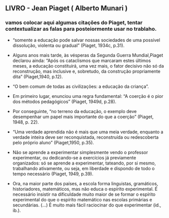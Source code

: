 ## LIVRO - Jean Piaget ( Alberto Munari )

### vamos colocar aqui algumas citações do Piaget, tentar contextualizar as falas para posteiormente usar no trablaho.


- “somente a educação pode salvar nossas sociedades de uma possível dissolução, violenta ou gradual” (Piaget, 1934c, p.31).

- Alguns anos mais tarde, às vésperas da Segunda Guerra Mundial,Piaget declarou ainda: “Após os cataclismos que marcaram estes últimos meses, a educação constituirá, uma vez mais, o fator decisivo não só da reconstrução, mas inclusive e, sobretudo, da
construção propriamente dita” (Piaget,1940, p.12). 

- “O bem comum de todas as civilizações: a educação da criança”.

- Em primeiro lugar, enunciou uma regra fundamental: “A coerção é o pior dos métodos pedagógicos” (Piaget, 1949d, p.28).

- Por conseguinte, “no terreno da educação, o exemplo deve desempenhar um papel mais importante do que a coerção” (Piaget, 1948, p. 22). 

- “Uma verdade aprendida não é mais que uma meia verdade, enquanto a verdade inteira deve ser reconquistada, reconstruída ou redescoberta pelo próprio aluno” (Piaget,1950, p.35). 

- Não se aprende a experimentar simplesmente vendo o professor experimentar, ou dedicando-se a exercícios já previamente organizados: só se aprende a experimentar, tateando, por si mesmo, trabalhando ativamente, ou seja, em liberdade e dispondo de todo o tempo necessário (Piaget, 1949, p.39).

- Ora, na maior parte dos países, a escola forma linguistas, gramáticos, historiadores, matemáticos, mas não educa o espírito experimental. É necessário insistir na dificuldade muito maior de se formar o espírito experimental do que o espírito matemático nas escolas primárias e secundárias. (...) É muito mais fácil raciocinar do que experimentar (id., ib.).